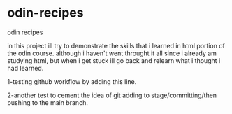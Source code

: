 # odin-recipes
odin recipes

in this project ill try to demonstrate the skills that i learned in html portion of the odin course. although i haven't went throught it all
since i already am studying html, but when i get stuck ill go back and relearn what i thought i had learned.

1-testing github workflow by adding this line.

2-another test to cement the idea of git adding to stage/committing/then pushing to the main branch.